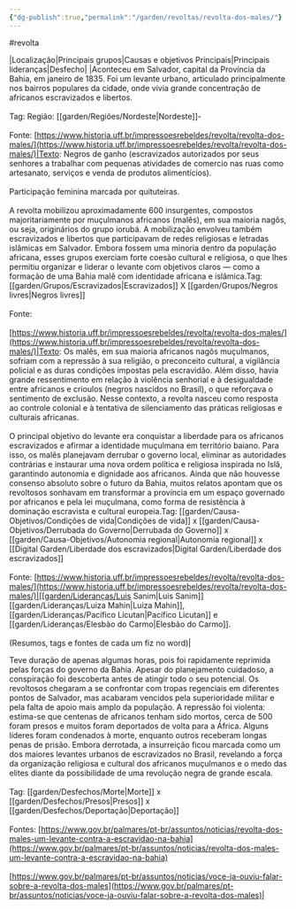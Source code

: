 ```yaml
---
{"dg-publish":true,"permalink":"/garden/revoltas/revolta-dos-males/"}
---
```


#revolta

|Localização|Principais grupos|Causas e objetivos Principais|Principais lideranças|Desfecho|
|Aconteceu em Salvador, capital da Província da Bahia, em janeiro de 1835. Foi um levante urbano, articulado principalmente nos bairros populares da cidade, onde vivia grande concentração de africanos escravizados e libertos.<br><br>Tag: Região: [[garden/Regiões/Nordeste\|Nordeste]]-<br><br>Fonte: [https://www.historia.uff.br/impressoesrebeldes/revolta/revolta-dos-males/](https://www.historia.uff.br/impressoesrebeldes/revolta/revolta-dos-males/)|Texto: Negros de ganho (escravizados autorizados por seus senhores a trabalhar com pequenas atividades de comercio nas ruas como artesanato, serviços e venda de produtos alimentícios).<br><br>Participação feminina marcada por quituteiras.<br><br>A revolta mobilizou aproximadamente 600 insurgentes, compostos majoritariamente por muçulmanos africanos (malês), em sua maioria nagôs, ou seja, originários do grupo iorubá. A mobilização envolveu também escravizados e libertos que participavam de redes religiosas e letradas islâmicas em Salvador. Embora fossem uma minoria dentro da população africana, esses grupos exerciam forte coesão cultural e religiosa, o que lhes permitiu organizar e liderar o levante com objetivos claros — como a formação de uma Bahia malê com identidade africana e islâmica.Tag: [[garden/Grupos/Escravizados\|Escravizados]] X [[garden/Grupos/Negros livres\|Negros livres]]<br><br>Fonte:<br><br>[https://www.historia.uff.br/impressoesrebeldes/revolta/revolta-dos-males/](https://www.historia.uff.br/impressoesrebeldes/revolta/revolta-dos-males/)|Texto: Os malês, em sua maioria africanos nagôs muçulmanos, sofriam com a repressão à sua religião, o preconceito cultural, a vigilância policial e as duras condições impostas pela escravidão. Além disso, havia grande ressentimento em relação à violência senhorial e à desigualdade entre africanos e crioulos (negros nascidos no Brasil), o que reforçava o sentimento de exclusão. Nesse contexto, a revolta nasceu como resposta ao controle colonial e à tentativa de silenciamento das práticas religiosas e culturais africanas.<br><br>O principal objetivo do levante era conquistar a liberdade para os africanos escravizados e afirmar a identidade muçulmana em território baiano. Para isso, os malês planejavam derrubar o governo local, eliminar as autoridades contrárias e instaurar uma nova ordem política e religiosa inspirada no Islã, garantindo autonomia e dignidade aos africanos. Ainda que não houvesse consenso absoluto sobre o futuro da Bahia, muitos relatos apontam que os revoltosos sonhavam em transformar a província em um espaço governado por africanos e pela lei muçulmana, como forma de resistência à dominação escravista e cultural europeia.Tag: [[garden/Causa-Objetivos/Condições de vida\|Condições de vida]] x [[garden/Causa-Objetivos/Derrubada do Governo\|Derrubada do Governo]] x [[garden/Causa-Objetivos/Autonomia regional\|Autonomia regional]] x [[Digital Garden/Liberdade dos escravizados\|Digital Garden/Liberdade dos escravizados]]<br><br>Fonte: [https://www.historia.uff.br/impressoesrebeldes/revolta/revolta-dos-males/](https://www.historia.uff.br/impressoesrebeldes/revolta/revolta-dos-males/)|[[garden/Lideranças/Luis Sanim\|Luis Sanim]] [[garden/Lideranças/Luiza Mahin\|Luiza Mahin]], [[garden/Lideranças/Pacífico Licutan\|Pacífico Licutan]] e [[garden/Lideranças/Elesbão do Carmo\|Elesbão do Carmo]].<br><br>(Resumos, tags e fontes de cada um fiz no word)|

Teve duração de apenas algumas horas, pois foi rapidamente reprimida pelas forças do governo da Bahia. Apesar do planejamento cuidadoso, a conspiração foi descoberta antes de atingir todo o seu potencial. Os revoltosos chegaram a se confrontar com tropas regenciais em diferentes pontos de Salvador, mas acabaram vencidos pela superioridade militar e pela falta de apoio mais amplo da população. A repressão foi violenta: estima-se que centenas de africanos tenham sido mortos, cerca de 500 foram presos e muitos foram deportados de volta para a África. Alguns líderes foram condenados à morte, enquanto outros receberam longas penas de prisão. Embora derrotada, a insurreição ficou marcada como um dos maiores levantes urbanos de escravizados no Brasil, revelando a força da organização religiosa e cultural dos africanos muçulmanos e o medo das elites diante da possibilidade de uma revolução negra de grande escala.<br><br>Tag: [[garden/Desfechos/Morte\|Morte]] x [[garden/Desfechos/Presos\|Presos]] x [[garden/Desfechos/Deportação\|Deportação]]<br><br>Fontes: [https://www.gov.br/palmares/pt-br/assuntos/noticias/revolta-dos-males-um-levante-contra-a-escravidao-na-bahia](https://www.gov.br/palmares/pt-br/assuntos/noticias/revolta-dos-males-um-levante-contra-a-escravidao-na-bahia)<br><br>[https://www.gov.br/palmares/pt-br/assuntos/noticias/voce-ja-ouviu-falar-sobre-a-revolta-dos-males](https://www.gov.br/palmares/pt-br/assuntos/noticias/voce-ja-ouviu-falar-sobre-a-revolta-dos-males)|
